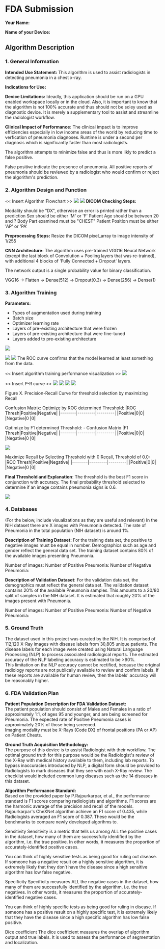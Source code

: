 # FDA  Submission

**Your Name:**

**Name of your Device:**

## Algorithm Description 

### 1. General Information

**Intended Use Statement:** 
This algorithm is used to assist radiologists in detecting pneumonia in a chest x-ray.


**Indications for Use:**



**Device Limitations:**
Ideadly, this application should be run on a GPU enabled workspace locally or in the cloud. Also, it is important to know that the algorithm is not 100% accurate and thus should not be soley used as diagnostic device. It is merely a supplementary tool to assist and streamline the radiologist workflow.

**Clinical Impact of Performance:**
The clinical impact is to improve efficiencies especially in low income areas of the world by reducing time to verfication of pneumonia diagnoses. Runtime is under a second per diagnosis which is significantly faster than most radiologists.

The algorithm attempts to minimize false and thus is more likly to predict a false positive. 

False positive indicate the presence of pneumonia. All positive reports of pneumonia should be reviewed by a radiologist who would confirm or reject the algorithm's prediction.


### 2. Algorithm Design and Function

<< Insert Algorithm Flowchart >>
![](screenshots/lambda_function.png)
![](out/Age_Distribution.png)
**DICOM Checking Steps:**

Modality should be "DX", otherwise an error is printed rather than a prediction
Sex should be either 'M' or 'F' 
Patient Age should be between 20 and ? 
Body Part examined must be "CHEST"
Patient Position must be either 'AP' or 'PA' 

**Preprocessing Steps:**
Resize the DICOM pixel_array to image intensity of 1/255

**CNN Architecture:**
The algorithm uses pre-trained VGG16 Neural Network (except the last block of Convolution + Pooling layers that was re-trained), with additional 4 blocks of 'Fully Connected + Dropout' layers.

The network output is a single probability value for binary classification.

VGG16 -> Flatten -> Dense(512) -> Dropout(0.3) -> Dense(256) -> Dense(1)

### 3. Algorithm Training

**Parameters:**
* Types of augmentation used during training
* Batch size
* Optimizer learning rate
* Layers of pre-existing architecture that were frozen
* Layers of pre-existing architecture that were fine-tuned
* Layers added to pre-existing architecture

![](out/Model_Training_Performance.png)

![](screenshots/roc.png)
![](out/ROC_Curve.png)
The ROC curve confirms that the model learned at least something from the data.

<< Insert algorithm training performance visualization >> 
![](screenshots/training_loss_accuracy_vs_epoch.png)

<< Insert P-R curve >>
![](screenshots/precision_vs_recall.png)
![](out/precision-recall.png)
![](out/pr_plot.png)
![](out/plot_auc.png)

Figure X. Precision-Recall Curve for threshold selection by maximizing Recall

Confusion Matrix: Optimize by ROC determined Threshold:
|ROC Thresh|Positive|Negative|
|--------|---------|---------|
|Positive|0|0|
|Negative|0 |0|



Optimize by F1 determined Threshold: - Confusion Matrix
|F1 Thresh|Positive|Negative|
|--------|---------|---------|
|Positive|0|0|
|Negative|0 |0| 

![](out/confusion_matrix.png)

Maximize Recall by Selecting Threshold with 0 Recall, Threshold of 0.0:
|ROC Thresh|Positive|Negative|
|--------|---------|---------|
|Positive|0|0|
|Negative|0 |0| 

**Final Threshold and Explanation:**
The threshold is the best F1 score in conjunction with accuracy.
The final probability threshold selected to determine if an image contains pneumonia signs is 0.6.

![](out/score_threshold.png)

### 4. Databases
 (For the below, include visualizations as they are useful and relevant)
In the NIH dataset there are X images with Pneumonia detected. The rate of Pneumonia in the total population (NIH dataset) is around 1%.

**Description of Training Dataset:**
For the training data set, the positive to negative images must be equal in number.
Demographics such as age and gender reflect the general data set. The training dataset contains 80% of the available images presenting Pneumonia.

Number of images:
Number of Positive Pneumonia:
Number of Negative Pneumonia:

**Description of Validation Dataset:** 
For the validation data set, the demographics must reflect the general data set. The validation dataset contains 20% of the available Pneumonia samples. This amounts to a 20/80 split of samples in the NIH dataset. It is estimated that roughly 20% of the images present with Pneumonia.

Number of images:
Number of Positive Pneumonia:
Number of Negative Pneumonia:

### 5. Ground Truth

The dataset used in this project was curated by the NIH.  It is comprised of 112,120 X-Ray images with disease labels from 30,805 unique patients.  The disease labels for each image were created using Natural Language Processing (NLP) to process associated radiological reports.  The estimated accuracy of the NLP labeling accuracy is estimated to be >90%.  
This limitation on the NLP accuracy cannot be rectified, because the original radiology reports are not publically available to review and confirm labels. If these reports are available for human review, then the labels' accuracy will be reasonably higher.

### 6. FDA Validation Plan

**Patient Population Description for FDA Validation Dataset:**
<br>The patient population should consist of Males and Females in a ratio of approximately 1:1, of ages 95 and younger, and are being screened for Pneumonia.  The expected rate of Positive Pneumonia cases is approximately 20% of those being screened.  <br>Imaging modality must be X-Rays (Code DX) of frontal positions (PA or AP) on Patient Chests.

**Ground Truth Acquisition Methodology:**
<br>The purpose of this device is to assist Radiologist with their workflow.
The optimal ground truth for this purpose would be the Radiologist's review of the X-Ray with medical history available to them, including lab reports.
To bypass inaccuracies introduced by NLP, a digital form should be provided to Radiologists to mark diseases that they see with each X-Ray review.  The checklist would included common lung diseases such as the 14 diseases in this dataset.

**Algorithm Performance Standard:**
<br>Based on the provided paper by P.Rajpurkarpar, et al., the performance standard is F1 scores comparing radiologists and algorithms.  F1 scores are the harmonic average of the precision and recall of the models.
<br>Rajpurkarpar's CheXNet algorithm achieve an F1 score of 0.435, while Radiologists averaged an F1 score of 0.387.  These would be the benchmarks to compare newly developed algorihms to. 




Sensitivity
Sensitivity is a metric that tells us among ALL the positive cases in the dataset, how many of them are successfully identified by the algorithm, i.e. the true positive. In other words, it measures the proportion of accurately-identified positive cases.

You can think of highly sensitive tests as being good for ruling out disease. If someone has a negative result on a highly sensitive algorithm, it is extremely likely that they don’t have the disease since a high sensitive algorithm has low false negative.

Specificity
Specificity measures ALL the negative cases in the dataset, how many of them are successfully identified by the algorithm, i.e. the true negatives. In other words, it measures the proportion of accurately-identified negative cases.

You can think of highly specific tests as being good for ruling in disease. If someone has a positive result on a highly specific test, it is extremely likely that they have the disease since a high specific algorithm has low false positive.

Dice coefficient
The dice coefficient measures the overlap of algorithm output and true labels. It is used to assess the performance of segmentation and localization.